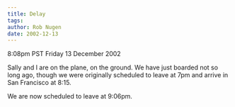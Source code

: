 ```yaml
---
title: Delay
tags: 
author: Rob Nugen
date: 2002-12-13
---
```


<p class=date>8:08pm PST Friday 13 December 2002</p>

<p>Sally and I are on the plane, on the ground.  We have just boarded
not so long ago, though we were originally scheduled to leave at 7pm
and arrive in San Francisco at 8:15.</p>

<p>We are now scheduled to leave at 9:06pm.</p>

